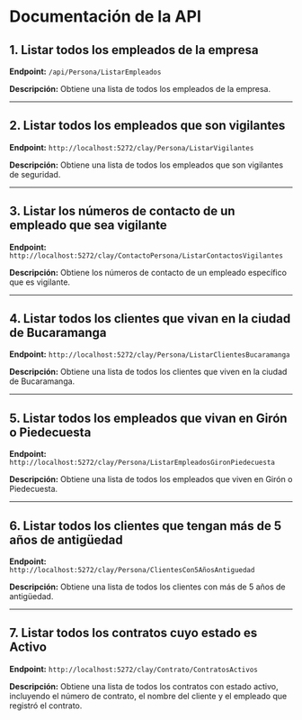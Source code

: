 # Documentación de la API

## 1. Listar todos los empleados de la empresa

**Endpoint:** `/api/Persona/ListarEmpleados`

**Descripción:** Obtiene una lista de todos los empleados de la empresa.

---

## 2. Listar todos los empleados que son vigilantes

**Endpoint:** `http://localhost:5272/clay/Persona/ListarVigilantes`

**Descripción:** Obtiene una lista de todos los empleados que son vigilantes de seguridad.

---

## 3. Listar los números de contacto de un empleado que sea vigilante

**Endpoint:** `http://localhost:5272/clay/ContactoPersona/ListarContactosVigilantes`

**Descripción:** Obtiene los números de contacto de un empleado específico que es vigilante.

---

## 4. Listar todos los clientes que vivan en la ciudad de Bucaramanga

**Endpoint:** ``http://localhost:5272/clay/Persona/ListarClientesBucaramanga``

**Descripción:** Obtiene una lista de todos los clientes que viven en la ciudad de Bucaramanga.

---

## 5. Listar todos los empleados que vivan en Girón o Piedecuesta

**Endpoint:** `http://localhost:5272/clay/Persona/ListarEmpleadosGironPiedecuesta`

**Descripción:** Obtiene una lista de todos los empleados que viven en Girón o Piedecuesta.

---

## 6. Listar todos los clientes que tengan más de 5 años de antigüedad

**Endpoint:** `http://localhost:5272/clay/Persona/ClientesCon5AñosAntiguedad`

**Descripción:** Obtiene una lista de todos los clientes con más de 5 años de antigüedad.

---

## 7. Listar todos los contratos cuyo estado es Activo

**Endpoint:** `http://localhost:5272/clay/Contrato/ContratosActivos`

**Descripción:** Obtiene una lista de todos los contratos con estado activo, incluyendo el número de contrato, el nombre del cliente y el empleado que registró el contrato.
